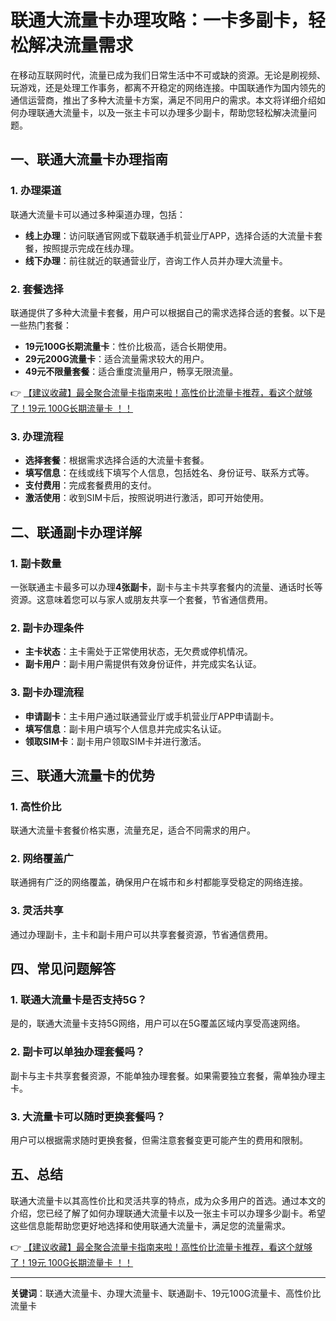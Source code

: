 # 联通大流量卡办理攻略：一卡多副卡，轻松解决流量需求

在移动互联网时代，流量已成为我们日常生活中不可或缺的资源。无论是刷视频、玩游戏，还是处理工作事务，都离不开稳定的网络连接。中国联通作为国内领先的通信运营商，推出了多种大流量卡方案，满足不同用户的需求。本文将详细介绍如何办理联通大流量卡，以及一张主卡可以办理多少副卡，帮助您轻松解决流量问题。

## 一、联通大流量卡办理指南

### 1. 办理渠道
联通大流量卡可以通过多种渠道办理，包括：
- **线上办理**：访问联通官网或下载联通手机营业厅APP，选择合适的大流量卡套餐，按照提示完成在线办理。
- **线下办理**：前往就近的联通营业厅，咨询工作人员并办理大流量卡。

### 2. 套餐选择
联通提供了多种大流量卡套餐，用户可以根据自己的需求选择合适的套餐。以下是一些热门套餐：
- **19元100G长期流量卡**：性价比极高，适合长期使用。
- **29元200G流量卡**：适合流量需求较大的用户。
- **49元不限量套餐**：适合重度流量用户，畅享无限流量。

👉 [【建议收藏】最全聚合流量卡指南来啦！高性价比流量卡推荐，看这个就够了！19元 100G长期流量卡 ！！](https://bit.ly/Liuliangka)

### 3. 办理流程
- **选择套餐**：根据需求选择合适的大流量卡套餐。
- **填写信息**：在线或线下填写个人信息，包括姓名、身份证号、联系方式等。
- **支付费用**：完成套餐费用的支付。
- **激活使用**：收到SIM卡后，按照说明进行激活，即可开始使用。

## 二、联通副卡办理详解

### 1. 副卡数量
一张联通主卡最多可以办理**4张副卡**，副卡与主卡共享套餐内的流量、通话时长等资源。这意味着您可以与家人或朋友共享一个套餐，节省通信费用。

### 2. 副卡办理条件
- **主卡状态**：主卡需处于正常使用状态，无欠费或停机情况。
- **副卡用户**：副卡用户需提供有效身份证件，并完成实名认证。

### 3. 副卡办理流程
- **申请副卡**：主卡用户通过联通营业厅或手机营业厅APP申请副卡。
- **填写信息**：副卡用户填写个人信息并完成实名认证。
- **领取SIM卡**：副卡用户领取SIM卡并进行激活。

## 三、联通大流量卡的优势

### 1. 高性价比
联通大流量卡套餐价格实惠，流量充足，适合不同需求的用户。

### 2. 网络覆盖广
联通拥有广泛的网络覆盖，确保用户在城市和乡村都能享受稳定的网络连接。

### 3. 灵活共享
通过办理副卡，主卡和副卡用户可以共享套餐资源，节省通信费用。

## 四、常见问题解答

### 1. 联通大流量卡是否支持5G？
是的，联通大流量卡支持5G网络，用户可以在5G覆盖区域内享受高速网络。

### 2. 副卡可以单独办理套餐吗？
副卡与主卡共享套餐资源，不能单独办理套餐。如果需要独立套餐，需单独办理主卡。

### 3. 大流量卡可以随时更换套餐吗？
用户可以根据需求随时更换套餐，但需注意套餐变更可能产生的费用和限制。

## 五、总结

联通大流量卡以其高性价比和灵活共享的特点，成为众多用户的首选。通过本文的介绍，您已经了解了如何办理联通大流量卡以及一张主卡可以办理多少副卡。希望这些信息能帮助您更好地选择和使用联通大流量卡，满足您的流量需求。

👉 [【建议收藏】最全聚合流量卡指南来啦！高性价比流量卡推荐，看这个就够了！19元 100G长期流量卡 ！！](https://bit.ly/Liuliangka)

---

**关键词**：联通大流量卡、办理大流量卡、联通副卡、19元100G流量卡、高性价比流量卡